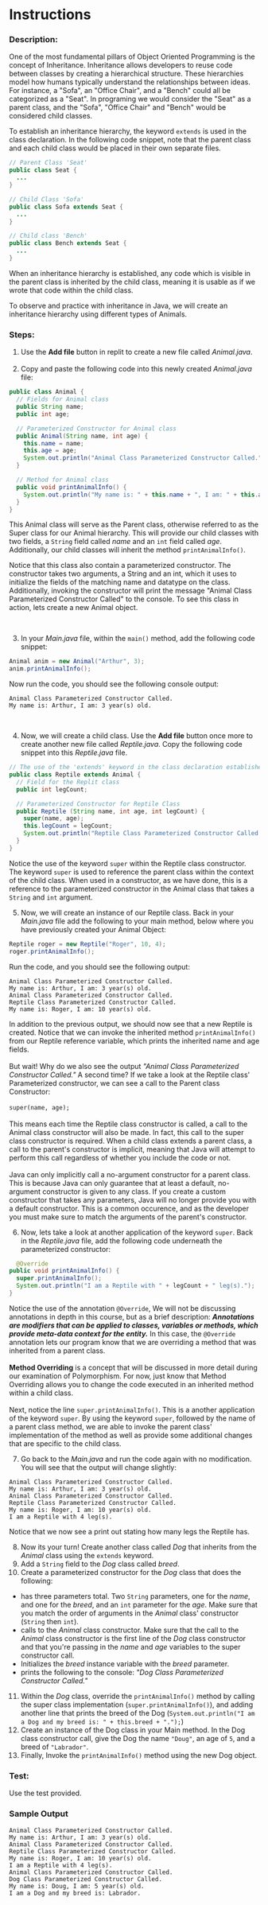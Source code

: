 # Instructions  
### Description:
One of the most fundamental pillars of Object Oriented Programming is the concept of Inheritance. Inheritance allows developers to reuse code between classes by creating a hierarchical structure. These hierarchies model how humans typically understand the relationships between ideas. For instance, a "Sofa", an "Office Chair", and a "Bench" could all be categorized as a "Seat". In programing we would consider the "Seat" as a parent class, and the "Sofa", "Office Chair" and "Bench" would be considered child classes.

To establish an inheritance hierarchy, the keyword `extends` is used in the class declaration. In the following code snippet, note that the parent class and each child class would be placed in their own separate files.

```Java
// Parent Class 'Seat'
public class Seat { 
  ...
}

// Child Class 'Sofa'
public class Sofa extends Seat {
  ...
}

// Child class 'Bench'
public class Bench extends Seat {
  ...
}
```

When an inheritance hierarchy is established, any code which is visible in the parent class is inherited by the child class, meaning it is usable as if we wrote that code within the child class.

To observe and practice with inheritance in Java, we will create an inheritance hierarchy using different types of Animals.

### Steps:
1. Use the **Add file** button in replit to create a new file called *Animal.java*.
<br><br>
2. Copy and paste the following code into this newly created *Animal.java* file:
```Java
public class Animal {
  // Fields for Animal class
  public String name;
  public int age;

  // Parameterized Constructor for Animal class
  public Animal(String name, int age) {
    this.name = name;
    this.age = age;
    System.out.println("Animal Class Parameterized Constructor Called.");
  }

  // Method for Animal class
  public void printAnimalInfo() {
    System.out.println("My name is: " + this.name + ", I am: " + this.age + " year(s) old.");
  }
}
```
This Animal class will serve as the Parent class, otherwise referred to as the Super class for our Animal hierarchy. This will provide our child classes with two fields, a `String` field called *name* and an `int` field called *age*. Additionally, our child classes will inherit the method `printAnimalInfo()`.

Notice that this class also contain a parameterized constructor. The constructor takes two arguments, a String and an int, which it uses to initialize the fields of the matching name and datatype on the class. Additionally, invoking the constructor will print the message "Animal Class Parameterized Constructor Called" to the console. To see this class in action, lets create a new Animal object.

<br>

3. In your *Main.java* file, within the `main()` method, add the following code snippet:
```Java
Animal anim = new Animal("Arthur", 3);
anim.printAnimalInfo();
```
Now run the code, you should see the following console output:
```
Animal Class Parameterized Constructor Called.
My name is: Arthur, I am: 3 year(s) old.
```

<br>

4. Now, we will create a child class. Use the **Add file** button once more to create another new file called *Reptile.java*. Copy the following code snippet into this *Reptile.java* file.
```Java
// The use of the 'extends' keyword in the class declaration establishes that Reptile is a child of the class Animal
public class Reptile extends Animal { 
  // Field for the Replit class
  public int legCount;

  // Parameterized Constructor for Reptile Class
  public Reptile (String name, int age, int legCount) {
    super(name, age);
    this.legCount = legCount;
    System.out.println("Reptile Class Parameterized Constructor Called.");
  }
}
```

Notice the use of the keyword `super` within the Reptile class constructor. The keyword `super` is used to reference the parent class within the context of the child class. When used in a constructor, as we have done, this is a reference to the parameterized constructor in the Animal class that takes a `String` and `int` argument.

5. Now, we will create an instance of our Reptile class. Back in your *Main.java* file add the following to your main method, below where you have previously created your Animal Object:
```Java
Reptile roger = new Reptile("Roger", 10, 4);
roger.printAnimalInfo();
```
Run the code, and you should see the following output:
```
Animal Class Parameterized Constructor Called.
My name is: Arthur, I am: 3 year(s) old.
Animal Class Parameterized Constructor Called.
Reptile Class Parameterized Constructor Called.
My name is: Roger, I am: 10 year(s) old.
```
In addition to the previous output, we should now see that a new Reptile is created. Notice that we can invoke the inherited method `printAnimalInfo()` from our Reptile reference variable, which prints the inherited name and age fields.
<br><br>
But wait! Why do we also see the output *"Animal Class Parameterized Constructor Called."* A second time? If we take a look at the Reptile class' Parameterized constructor, we can see a call to the Parent class Constructor:
<br><br>
`super(name, age);`
<br><br>
This means each time the Reptile class constructor is called, a call to the Animal class constructor will also be made. In fact, this call to the super class constructor is required. When a child class extends a parent class, a call to the parent's constructor is implicit, meaning that Java will attempt to perform this call regardless of whether you include the code or not. 
<br><br>
Java can only implicitly call a no-argument constructor for a parent class. This is because Java can only guarantee that at least a default, no-argument constructor is given to any class. If you create a custom constructor that takes any parameters, Java will no longer provide you with a default constructor. This is a common occurence, and as the developer you must make sure to match the arguments of the parent's constructor.

6. Now, lets take a look at another application of the keyword `super`. Back in the *Reptile.java* file, add the following code underneath the parameterized constructor:
```Java
  @Override
public void printAnimalInfo() {
  super.printAnimalInfo();
  System.out.println("I am a Reptile with " + legCount + " leg(s).");
}
```
Notice the use of the annotation `@Override`, We will not be discussing annotations in depth in this course, but as a brief description: ***Annotations are modifiers that can be applied to classes, variables or methods, which provide meta-data context for the entity.*** In this case, the `@Override` annotation lets our program know that we are overriding a method that was inherited from a parent class.
<br><br>
**Method Overriding** is a concept that will be discussed in more detail during our examination of Polymorphism. For now, just know that Method Overriding allows you to change the code executed in an inherited method within a child class.
<br><br>
Next, notice the line `super.printAnimalInfo()`. This is a another application of the keyword `super`. By using the keyword `super`, followed by the name of a parent class method, we are able to invoke the parent class' implementation of the method as well as provide some additional changes that are specific to the child class.
<br>

7. Go back to the *Main.java* and run the code again with no modification. You will see that the output will change slightly:
```
Animal Class Parameterized Constructor Called.
My name is: Arthur, I am: 3 year(s) old.
Animal Class Parameterized Constructor Called.
Reptile Class Parameterized Constructor Called.
My name is: Roger, I am: 10 year(s) old.
I am a Reptile with 4 leg(s).
```
Notice that we now see a print out stating how many legs the Reptile has.
<br>

8. Now its your turn! Create another class called *Dog* that inherits from the *Animal* class using the `extends` keyword.
9. Add a `String` field to the *Dog* class called *breed*.
10. Create a parameterized constructor for the *Dog* class that does the following:
- has three parameters total. Two `String` parameters, one for the *name*, and one for the *breed*, and an `int` parameter for the *age*. Make sure that you match the order of arguments in the *Animal* class' constructor (`String` then `int`).
- calls to the *Animal* class constructor. Make sure that the call to the *Animal* class constructor is the first line of the *Dog* class constructor and that you're passing in the *name* and *age* variables to the super constructor call.
- Initializes the *breed* instance variable with the *breed* parameter.
- prints the following to the console: *"Dog Class Parameterized Constructor Called."*
  
11. Within the *Dog* class, override the `printAnimalInfo()` method by calling the super class implementation (`super.printAnimalInfo()`), and adding another line that prints the breed of the Dog (`System.out.println("I am a Dog and my breed is: " + this.breed + ".");`)
12. Create an instance of the Dog class in your Main method. In the Dog class constructor call, give the Dog the name `"Doug"`, an age of `5`, and a breed of `"Labrador"`. 
13. Finally, Invoke the `printAnimalInfo()` method using the new Dog object.

### Test:
Use the test provided.

### Sample Output
```
Animal Class Parameterized Constructor Called.
My name is: Arthur, I am: 3 year(s) old.
Animal Class Parameterized Constructor Called.
Reptile Class Parameterized Constructor Called.
My name is: Roger, I am: 10 year(s) old.
I am a Reptile with 4 leg(s).
Animal Class Parameterized Constructor Called.
Dog Class Parameterized Constructor Called.
My name is: Doug, I am: 5 year(s) old.
I am a Dog and my breed is: Labrador.
```